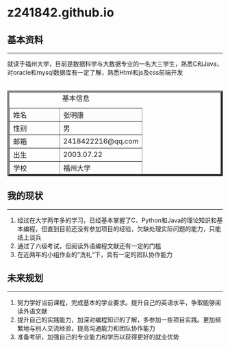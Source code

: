 # z241842.github.io

<body background="psc (8).jpg" 
               style="background-repeat:no-repeat
               background-attachment:fixed;
               background-size:100% 100%; ">
    <h2>基本资料</h2>
    <hr>
    <div class="ziwojieshao">就读于福州大学，目前是数据科学与大数据专业的一名大三学生，熟悉C和Java，对oracle和mysql数据库有一定了解，熟悉Html和js及css前端开发</div>
    <br>
    <table border="5" width="1200" height="200">
        <u><caption>基本信息</caption></u>
            <td style="width: 100px;">姓名</td>
            <td style="width: 100px;">张明康</td>
        </tr>
        <tr>
            <td>性别</td>
            <td>男</td>
        </tr>
        <tr>
            <td>邮箱</td>
            <td>2418422216@qq.com</td>
        </tr>
        <tr>
            <td>出生</td>
            <td>2003.07.22</td>
        </tr>
        <tr>
            <td>学校</td>
            <td>福州大学</td>
        </tr>
        <tr>
            <td>专业</td>
            <td>数据科学与大数据技术</td>
        </tr>
    </table>
    <h2>我的现状</h2>
    <hr>
    <ol>
        <li>经过在大学两年多的学习，已经基本掌握了C、Python和Java的理论知识和基本编程，但直到目前还没有参加项目的经验，欠缺处理实际问题的能力，只能纸上谈兵</li>
        <li>通过了六级考试，但阅读外语编程文献还有一定的门槛</li>
        <li>在近两年的小组作业的“洗礼“下，具有一定的团队协作能力</li>
    </ol>
    <h2>未来规划</h2>
    <hr>
    <ol>
        <li>努力学好当前课程，完成基本的学业要求。提升自己的英语水平，争取能够阅读外语文献</li>
        <li>提升自己的实践能力，加深对编程知识的了解，多参加一些项目实践。更加频繁地与别人交流经验，提高沟通能力和团队协作能力</li>
        <li>准备考研，加强自己的专业能力和学历以获得更好的就业优势</li>
    </ol>
</body>
</html>
